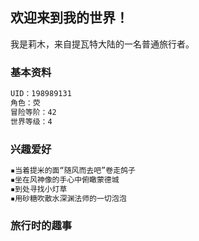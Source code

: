 ## 欢迎来到我的世界！

我是莉木，来自提瓦特大陆的一名普通旅行者。

### 基本资料

```markdown
UID：198989131
角色：荧
冒险等阶：42
世界等级：4
```

### 兴趣爱好

```markdown
▪当着提米的面“随风而去吧”卷走鸽子
▪坐在风神像的手心中俯瞰蒙德城
▪到处寻找小灯草
▪用砂糖吹散水深渊法师的一切泡泡
```

### 旅行时的趣事

```markdown
```
